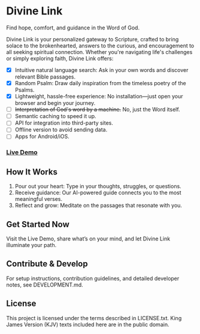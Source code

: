 # Divine Link

Find hope, comfort, and guidance in the Word of God.

Divine Link is your personalized gateway to Scripture, crafted to bring solace to the brokenhearted, answers to the curious, and encouragement to all seeking spiritual connection. Whether you're navigating life's challenges or simply exploring faith, Divine Link offers:

-[x] Intuitive natural language search: Ask in your own words and discover relevant Bible passages.
-[x] Random Psalm: Draw daily inspiration from the timeless poetry of the Psalms.
-[x] Lightweight, hassle-free experience: No installation—just open your browser and begin your journey.
-[ ] ~~Interpretation of God's word by a machine.~~ No, just the Word itself.
-[ ] Semantic caching to speed it up.
-[ ] API for integration into third-party sites.
-[ ] Offline version to avoid sending data.
-[ ] Apps for Android/iOS.

### [Live Demo](https://bible.bedeai.com)

## How It Works
1. Pour out your heart: Type in your thoughts, struggles, or questions.
2. Receive guidance: Our AI-powered guide connects you to the most meaningful verses.
3. Reflect and grow: Meditate on the passages that resonate with you.

## Get Started Now
Visit the Live Demo, share what’s on your mind, and let Divine Link illuminate your path.

## Contribute & Develop
For setup instructions, contribution guidelines, and detailed developer notes, see DEVELOPMENT.md.

## License
This project is licensed under the terms described in LICENSE.txt. King James Version (KJV) texts included here are in the public domain.

